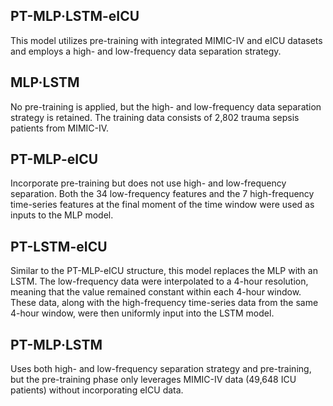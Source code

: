 ## PT-MLP·LSTM-eICU
This model utilizes pre-training with integrated MIMIC-IV and eICU datasets and employs a high- and low-frequency data separation strategy.

## MLP·LSTM
No pre-training is applied, but the high- and low-frequency data separation strategy is retained. The training data consists of 2,802 trauma sepsis patients from MIMIC-IV.

## PT-MLP-eICU
Incorporate pre-training but does not use high- and low-frequency separation. Both the 34 low-frequency features and the 7 high-frequency time-series features at the final moment of the time window were used as inputs to the MLP model. 

## PT-LSTM-eICU
Similar to the PT-MLP-eICU structure, this model replaces the MLP with an LSTM. The low-frequency data were interpolated to a 4-hour resolution, meaning that the value remained constant within each 4-hour window. These data, along with the high-frequency time-series data from the same 4-hour window, were then uniformly input into the LSTM model.

## PT-MLP·LSTM
Uses both high- and low-frequency separation strategy and pre-training, but the pre-training phase only leverages MIMIC-IV data (49,648 ICU patients) without incorporating eICU data.
